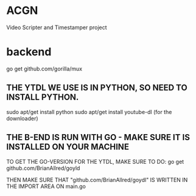 # ACGN
Video Scripter and Timestamper project

# backend 

go get github.com/gorilla/mux


THE YTDL WE USE IS IN PYTHON, SO NEED TO INSTALL PYTHON.
---
sudo apt/get install python
sudo apt/get install youtube-dl (for the downloader)


THE B-END IS RUN WITH GO - MAKE SURE IT IS INSTALLED ON YOUR MACHINE
---

TO GET THE GO-VERSION FOR THE YTDL, MAKE SURE TO DO:
    go get github.com/BrianAllred/goyld

THEN MAKE SURE THAT "github.com/BrianAllred/goydl" IS WRITTEN IN THE IMPORT AREA ON main.go